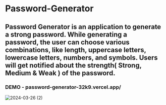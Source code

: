 # Password-Generator
## Password Generator is an application to generate a strong password. While generating a password, the user can choose various combinations, like length, uppercase letters, lowercase letters, numbers, and symbols. Users will get notified about the strength( Strong, Medium & Weak ) of the password.
### DEMO - password-generator-32k9.vercel.app/
![2024-03-26 (2)](https://github.com/Adityasingh09123/Password-Generator/assets/103110193/63d0b6ae-a3a8-4e3d-bfe2-c39c55570b61)
